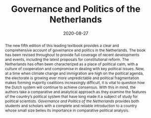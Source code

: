 ---
abstract: >-
  The new fifth edition of this leading textbook provides a clear and comprehensive account of governance and politics in the Netherlands. The book has been revised throughout to provide full coverage of recent developments and events, including the latest proposals for constitutional reform.
  The Netherlands has often been characterized as a place of political calm, with a culture of cooperation and compromise in dealing with key political issues. Now, at a time when climate change and immigration are high on the political agenda, the electorate is growing ever more unpredictable and political fragmentation makes forming majority coalitions increasingly difficult, it is vital to question how the Dutch system will continue to achieve consensus. With this in mind, the authors take a comparative and analytical approach as they examine the features of the country’s political system that have long made it a subject of study for political scientists.
  *Governance and Politics of the Netherlands* provides both students and scholars with a complete and reliable introduction to a country whose small size belies its importance in comparative political analysis.
authors:
  - Rudy B. Andeweg
  - Galen A. Irwin
  - admin
date: '2020-08-27'
math: false
publication: '5th ed. London: Red Globe Press'
title: Governance and Politics of the Netherlands 
selected: true
projects: []
publication_types:
  - '5'
links:
  - name: Publisher's website
    url: 'https://www.macmillanihe.com/page/detail/Governance-and-Politics-of-the-Netherlands/?K=9781352010381'
image:
  placement: 1
  width: 50
  caption: "Cover"
  focal_point: "Right"
  preview_only: false
---